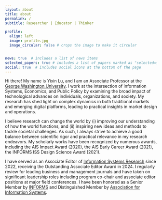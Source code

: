 ```yaml
---
layout: about
title: about
permalink: /
subtitle: Researcher | Educator | Thinker

profile:
  align: left
  image: profile.jpg
  image_circular: false # crops the image to make it circular


news: true  # includes a list of news items
selected_papers: true # includes a list of papers marked as "selected={true}"
social: true  # includes social icons at the bottom of the page
---
```


Hi there! My name is Yixin Lu, and I am an Associate Professor at the [George Washington University](https://www.gwu.edu). I work at the intersection of Information Systems, Economics, and Public Policy by examining the broad impact of technological advances on individuals, organizations, and society. My research has shed light on complex dynamics in both traditional markets and emerging digital platforms, leading to practical insights in market design and operations. 

I believe research can change the world by (i) improving our understanding of how the world functions, and (ii) inspiring new ideas and methods to tackle societal challenges. As such, I always strive to achieve a good balance between scientific rigor and practical relevance in my research endeavors. My scholarly works have been recognized by numerous awards, including the AIS Impact Award (2020), the AIS Early Career Award (2021), the INFORMS ISS Design Science Award (2021). 

I have served as an Associate Editor of [Information Systems Research](https://pubsonline.informs.org/journal/isre) since 2022, receiving the Outstanding Associate Editor Award in 2024. I regularly review for leading business and management journals and have taken on significant leadership roles including program co-chair and associate editor positions at major field conferences. I have been honored as a Senior Member by [INFORMS](https://www.informs.org/) and Distinguished Member by [Association for Information Systems](https://aisnet.org/).


